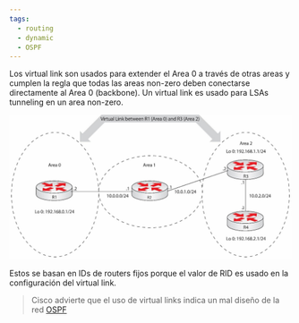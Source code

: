 ```yaml
---
tags:
  - routing
  - dynamic
  - OSPF
---
```


Los virtual link son usados para extender el Area 0 a través de otras areas y cumplen la regla que todas las areas non-zero deben conectarse directamente al Area 0 (backbone). Un virtual link es usado para LSAs tunneling en un area non-zero. 

![](_anexos_/15-3.jpg)

Estos se basan en IDs de routers fijos porque el valor de RID es usado en la configuración del virtual link.

> Cisco advierte que el uso de virtual links indica un mal diseño de la red [OSPF](OSPF.md) 